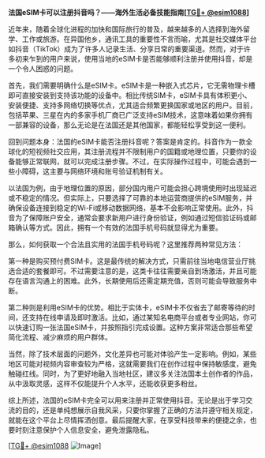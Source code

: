**法国eSIM卡可以注册抖音吗？——海外生活必备技能指南[[TG💪+ @esim1088](https://t.me/s/esim1088)]**

近年来，随着全球化进程的加快和国际旅行的普及，越来越多的人选择到海外留学、工作或旅游。在异国他乡，通讯工具的重要性不言而喻，尤其是社交媒体平台如抖音（TikTok）成为了许多人记录生活、分享日常的重要渠道。然而，对于许多初来乍到的用户来说，使用当地的eSIM卡是否能够顺利注册并使用抖音，却是一个令人困惑的问题。

首先，我们需要明确什么是eSIM卡。eSIM卡是一种嵌入式芯片，它无需物理卡槽即可直接安装到支持该功能的设备中。相比传统SIM卡，eSIM卡具有体积更小、安装便捷、支持多网络切换等优点，尤其适合频繁更换国家或地区的用户。目前，包括苹果、三星在内的多家手机厂商已广泛支持eSIM技术，这意味着如果你拥有一部兼容的设备，那么无论是在法国还是其他国家，都能轻松享受到这一便利。

回到问题本身：法国的eSIM卡能否注册抖音呢？答案是肯定的。抖音作为一款全球化的短视频社交应用，其注册流程并不限制用户的国籍或地理位置，只要你的设备能够正常联网，就可以完成注册步骤。不过，在实际操作过程中，可能会遇到一些小障碍，这主要与网络环境和账号验证机制有关。

以法国为例，由于地理位置的原因，部分国内用户可能会担心跨境使用时出现延迟或不稳定的情况。但实际上，只要选择了可靠的本地运营商提供的eSIM服务，并确保设备连接到稳定的Wi-Fi或移动数据网络，基本不会影响正常使用。此外，抖音为了保障账户安全，通常会要求新用户进行身份验证，例如通过短信验证码或邮箱确认等方式。因此，拥有一个有效的法国手机号码就显得尤为重要。

那么，如何获取一个合法且实用的法国手机号码呢？这里推荐两种常见方法：

第一种是购买预付费SIM卡。这是最传统的解决方式，只需前往当地电信营业厅挑选合适的套餐即可。不过需要注意的是，这类卡往往需要亲自到场激活，并且可能存在语言沟通上的困难。此外，长期使用后还需定期充值，否则可能会导致服务中断。

第二种则是利用eSIM卡的优势。相比于实体卡，eSIM卡不仅省去了邮寄等待的时间，还支持在线申请及即时激活。比如，通过某知名电商平台或者专业网站，你可以快速订购一张法国eSIM卡，并按照指引完成设置。这种方案非常适合那些希望简化流程、减少麻烦的用户群体。

当然，除了技术层面的问题外，文化差异也可能对体验产生一定影响。例如，某些地区可能对视频内容审查较为严格，这就需要我们在创作过程中保持敏感度，避免触碰红线。同时，为了更好地融入当地社区，建议多关注法国本土创作者的作品，从中汲取灵感，这样不仅能提升个人水平，还能收获更多粉丝。

综上所述，法国的eSIM卡完全可以用来注册并正常使用抖音。无论是出于学习交流的目的，还是单纯想展示自我风采，只要你掌握了正确的方法并遵守相关规定，就能在这个平台上尽情挥洒创意。最后提醒大家，在享受科技带来的便捷之余，也要时刻注意保护个人信息安全，避免泄露隐私。

[[TG💪+ @esim1088](https://t.me/s/esim1088) ![Image](https://i.postimg.cc/4NQfJmqS/Snipaste-2025-05-13-00-14-12.png)]